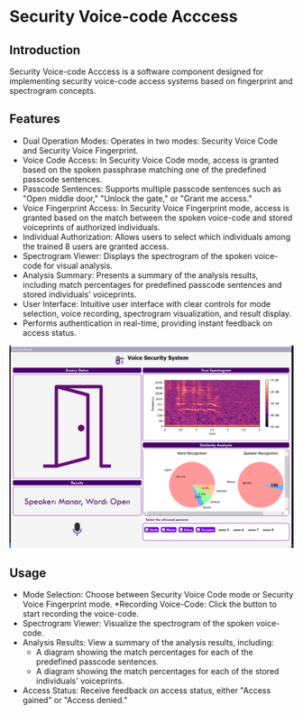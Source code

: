 # Security Voice-code Acccess
## Introduction
Security Voice-code Acccess is a software component designed for implementing security voice-code access systems based on fingerprint and spectrogram concepts. 
## Features
* Dual Operation Modes: Operates in two modes: Security Voice Code and Security Voice Fingerprint.
* Voice Code Access: In Security Voice Code mode, access is granted based on the spoken passphrase matching one of the predefined passcode sentences.
* Passcode Sentences: Supports multiple passcode sentences such as "Open middle door," "Unlock the gate," or "Grant me access."
* Voice Fingerprint Access: In Security Voice Fingerprint mode, access is granted based on the match between the spoken voice-code and stored voiceprints of authorized individuals.
* Individual Authorization: Allows users to select which individuals among the trained 8 users are granted access.
* Spectrogram Viewer: Displays the spectrogram of the spoken voice-code for visual analysis.
* Analysis Summary: Presents a summary of the analysis results, including match percentages for predefined passcode sentences and stored individuals' voiceprints.
* User Interface: Intuitive user interface with clear controls for mode selection, voice recording, spectrogram visualization, and result display.
* Performs authentication in real-time, providing instant feedback on access status.

![1](image.png)
## Usage
* Mode Selection: Choose between Security Voice Code mode or Security Voice Fingerprint mode.
*Recording Voice-Code: Click the button to start recording the voice-code.
* Spectrogram Viewer: Visualize the spectrogram of the spoken voice-code.
* Analysis Results: View a summary of the analysis results, including:
  * A diagram showing the match percentages for each of the predefined passcode sentences.
  * A diagram showing the match percentages for each of the stored individuals' voiceprints.
* Access Status: Receive feedback on access status, either "Access gained" or "Access denied."
